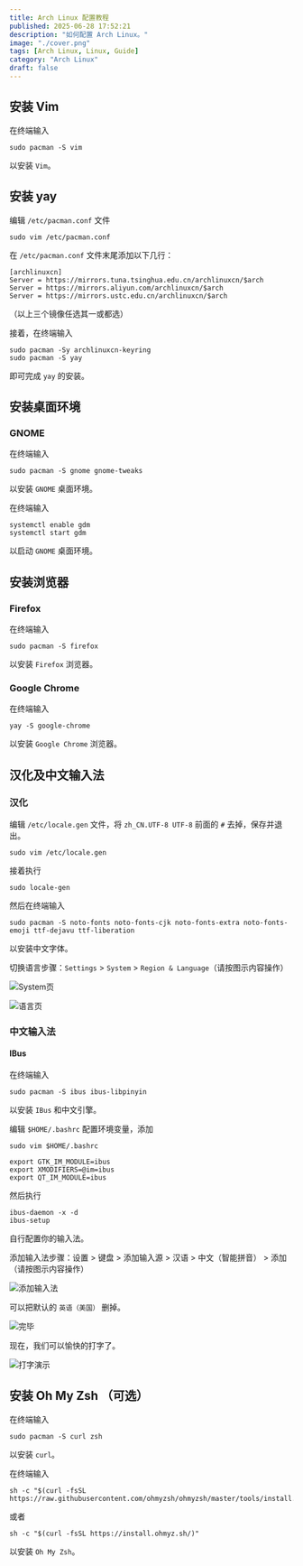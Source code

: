 ```yaml
---
title: Arch Linux 配置教程
published: 2025-06-28 17:52:21
description: "如何配置 Arch Linux。"
image: "./cover.png"
tags: [Arch Linux, Linux, Guide]
category: "Arch Linux"
draft: false
---
```


## 安装 Vim

在终端输入

```
sudo pacman -S vim
```

以安装 `Vim`。

## 安装 yay

编辑 `/etc/pacman.conf` 文件

```
sudo vim /etc/pacman.conf
```

在 `/etc/pacman.conf` 文件末尾添加以下几行：

```
[archlinuxcn]
Server = https://mirrors.tuna.tsinghua.edu.cn/archlinuxcn/$arch
Server = https://mirrors.aliyun.com/archlinuxcn/$arch
Server = https://mirrors.ustc.edu.cn/archlinuxcn/$arch
```

（以上三个镜像任选其一或都选）

接着，在终端输入

```
sudo pacman -Sy archlinuxcn-keyring
sudo pacman -S yay
```

即可完成 `yay` 的安装。

## 安装桌面环境

### GNOME

在终端输入

```
sudo pacman -S gnome gnome-tweaks
```

以安装 `GNOME` 桌面环境。

在终端输入

```
systemctl enable gdm
systemctl start gdm
```

以启动 `GNOME` 桌面环境。

## 安装浏览器

### Firefox

在终端输入

```
sudo pacman -S firefox
```

以安装 `Firefox` 浏览器。

### Google Chrome

在终端输入

```
yay -S google-chrome
```

以安装 `Google Chrome` 浏览器。

## 汉化及中文输入法

### 汉化

编辑 `/etc/locale.gen` 文件，将 `zh_CN.UTF-8 UTF-8` 前面的 `#` 去掉，保存并退出。

```
sudo vim /etc/locale.gen
```

接着执行

```
sudo locale-gen
```

然后在终端输入

```
sudo pacman -S noto-fonts noto-fonts-cjk noto-fonts-extra noto-fonts-emoji ttf-dejavu ttf-liberation
```

以安装中文字体。

切换语言步骤：`Settings` > `System` > `Region & Language`（请按图示内容操作）

![System页](./pagesystem.png)

![语言页](./pagelang.png)

### 中文输入法

#### IBus

在终端输入

```
sudo pacman -S ibus ibus-libpinyin
```

以安装 `IBus` 和中文引擎。

编辑 `$HOME/.bashrc` 配置环境变量，添加

```
sudo vim $HOME/.bashrc
```

```
export GTK_IM_MODULE=ibus
export XMODIFIERS=@im=ibus
export QT_IM_MODULE=ibus
```

然后执行

```
ibus-daemon -x -d
ibus-setup
```

自行配置你的输入法。

添加输入法步骤：设置 > 键盘 > 添加输入源 > 汉语 > 中文（智能拼音） > 添加 （请按图示内容操作）

![添加输入法](./pagepinyin.png)

可以把默认的 `英语（美国）` 删掉。

![完毕](./pagejianpan.png)

现在，我们可以愉快的打字了。

![打字演示](./pagexftx.png)

## 安装 Oh My Zsh （可选）

在终端输入

```
sudo pacman -S curl zsh
```

以安装 `curl`。

在终端输入

```
sh -c "$(curl -fsSL https://raw.githubusercontent.com/ohmyzsh/ohmyzsh/master/tools/install.sh)"
```

或者

```
sh -c "$(curl -fsSL https://install.ohmyz.sh/)"
```

以安装 `Oh My Zsh`。
